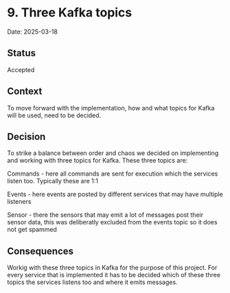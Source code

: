 # 9. Three Kafka topics

Date: 2025-03-18

## Status

Accepted 

## Context

To move forward with the implementation, how and what topics for Kafka will be used, need to be decided. 

## Decision

To strike a balance between order and chaos we decided on implementing and working with three topics for Kafka. These three topics are:

Commands - here all commands are sent for execution which the services listen too. Typically these are 1:1

Events - here events are posted by different services that may have multiple listeners

Sensor - there the sensors that may emit a lot of messages post their sensor data, this was deliberatly excluded from the events topic so it does not get spammed 

## Consequences

Workig with these three topics in Kafka for the purpose of this project. For every service that is implemented it has to be decided which of these three topics the services listens too and where it emits messages.
